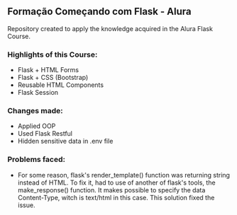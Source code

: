 ## Formação Começando com Flask - Alura
Repository created to apply the knowledge acquired in the Alura Flask Course.

### Highlights of this Course:
- Flask + HTML Forms
- Flask + CSS (Bootstrap)
- Reusable HTML Components
- Flask Session

### Changes made:
- Applied OOP
- Used Flask Restful
- Hidden sensitive data in .env file

### Problems faced:
- For some reason, flask's render_template() function was returning string instead of HTML. To fix it, had to use of another of flask's tools, the make_response() function. It makes possible to specify the data Content-Type, witch is text/html in this case. This solution fixed the issue.
